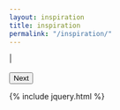 ```yaml
---
layout: inspiration
title: inspiration
permalink: "/inspiration/"
---
```

<link href="{{ site.url }}/css/inspiration.css" media="screen, projection" rel="stylesheet" type="text/css"/>

<div id="quote-container">
  <div id="quote-backdrop">
    <div class="small-3"></div>
     <div id="quote-block" class="small-9">
        <p id="quote"></p>
        <span><span id="quote-author"></span> | <a id="quote-link"></a></span>
        <br/> <br/>
        <button id="quote-new" class="waves-effect waves-light btn" onclick="changeQuote()">Next</button>
    </div>
  </div>
</div>

{% include jquery.html %}

<script>
  var inspirations = null;
  var index;

  var changeQuote = function () {
    console.log(inspirations);

  index = (index + 1) % inspirations.length;

    var selectedQuote = inspirations[index];

    var withQuotes = "“" + selectedQuote.quote + "”";

    $("#quote").text(withQuotes);
    $("#quote-author").text(selectedQuote.author);
    $("#quote-link").attr("href", selectedQuote.link)
    .text(selectedQuote.title);

    if (selectedQuote.image != null) {
        $("#quote-container").css('background-image', 'url(' + selectedQuote.image + ')')
    }
  };

  var quotesLoaded = function (data) {
    console.log(data);
    inspirations = data;
    index = Math.floor(Math.random() * inspirations.length);
    changeQuote();
  };

  var jsonData = $.getJSON("{{$site.url}}/json/inspiration.json", quotesLoaded);
</script>
